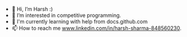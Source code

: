- 👋 Hi, I’m Harsh :)
- 👀 I’m interested in competitive programming.
- 📜 I'm currently learning with help from docs.github.com
- 📫 How to reach me www.linkedin.com/in/harsh-sharma-848560230.

<!---
M1NDSTEALER/M1NDSTEALER is a ✨ special ✨ repository because its `README.md` (this file) appears on your GitHub profile.
You can click the Preview link to take a look at your changes.
--->
